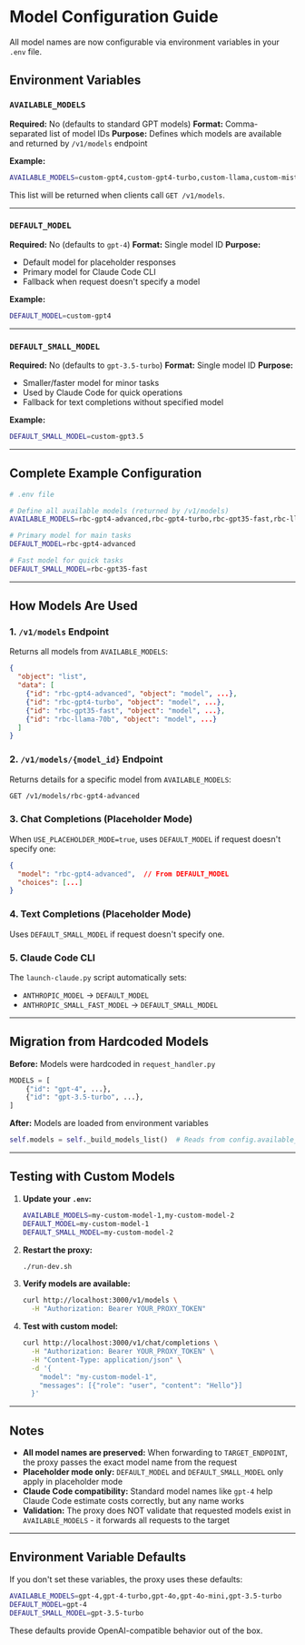 # Model Configuration Guide

All model names are now configurable via environment variables in your `.env` file.

## Environment Variables

### `AVAILABLE_MODELS`
**Required:** No (defaults to standard GPT models)
**Format:** Comma-separated list of model IDs
**Purpose:** Defines which models are available and returned by `/v1/models` endpoint

**Example:**
```bash
AVAILABLE_MODELS=custom-gpt4,custom-gpt4-turbo,custom-llama,custom-mistral
```

This list will be returned when clients call `GET /v1/models`.

---

### `DEFAULT_MODEL`
**Required:** No (defaults to `gpt-4`)
**Format:** Single model ID
**Purpose:**
- Default model for placeholder responses
- Primary model for Claude Code CLI
- Fallback when request doesn't specify a model

**Example:**
```bash
DEFAULT_MODEL=custom-gpt4
```

---

### `DEFAULT_SMALL_MODEL`
**Required:** No (defaults to `gpt-3.5-turbo`)
**Format:** Single model ID
**Purpose:**
- Smaller/faster model for minor tasks
- Used by Claude Code for quick operations
- Fallback for text completions without specified model

**Example:**
```bash
DEFAULT_SMALL_MODEL=custom-gpt3.5
```

---

## Complete Example Configuration

```bash
# .env file

# Define all available models (returned by /v1/models)
AVAILABLE_MODELS=rbc-gpt4-advanced,rbc-gpt4-turbo,rbc-gpt35-fast,rbc-llama-70b

# Primary model for main tasks
DEFAULT_MODEL=rbc-gpt4-advanced

# Fast model for quick tasks
DEFAULT_SMALL_MODEL=rbc-gpt35-fast
```

---

## How Models Are Used

### 1. `/v1/models` Endpoint
Returns all models from `AVAILABLE_MODELS`:

```json
{
  "object": "list",
  "data": [
    {"id": "rbc-gpt4-advanced", "object": "model", ...},
    {"id": "rbc-gpt4-turbo", "object": "model", ...},
    {"id": "rbc-gpt35-fast", "object": "model", ...},
    {"id": "rbc-llama-70b", "object": "model", ...}
  ]
}
```

### 2. `/v1/models/{model_id}` Endpoint
Returns details for a specific model from `AVAILABLE_MODELS`:

```bash
GET /v1/models/rbc-gpt4-advanced
```

### 3. Chat Completions (Placeholder Mode)
When `USE_PLACEHOLDER_MODE=true`, uses `DEFAULT_MODEL` if request doesn't specify one:

```json
{
  "model": "rbc-gpt4-advanced",  // From DEFAULT_MODEL
  "choices": [...]
}
```

### 4. Text Completions (Placeholder Mode)
Uses `DEFAULT_SMALL_MODEL` if request doesn't specify one.

### 5. Claude Code CLI
The `launch-claude.py` script automatically sets:
- `ANTHROPIC_MODEL` → `DEFAULT_MODEL`
- `ANTHROPIC_SMALL_FAST_MODEL` → `DEFAULT_SMALL_MODEL`

---

## Migration from Hardcoded Models

**Before:** Models were hardcoded in `request_handler.py`
```python
MODELS = [
    {"id": "gpt-4", ...},
    {"id": "gpt-3.5-turbo", ...},
]
```

**After:** Models are loaded from environment variables
```python
self.models = self._build_models_list()  # Reads from config.available_models
```

---

## Testing with Custom Models

1. **Update your `.env`:**
   ```bash
   AVAILABLE_MODELS=my-custom-model-1,my-custom-model-2
   DEFAULT_MODEL=my-custom-model-1
   DEFAULT_SMALL_MODEL=my-custom-model-2
   ```

2. **Restart the proxy:**
   ```bash
   ./run-dev.sh
   ```

3. **Verify models are available:**
   ```bash
   curl http://localhost:3000/v1/models \
     -H "Authorization: Bearer YOUR_PROXY_TOKEN"
   ```

4. **Test with custom model:**
   ```bash
   curl http://localhost:3000/v1/chat/completions \
     -H "Authorization: Bearer YOUR_PROXY_TOKEN" \
     -H "Content-Type: application/json" \
     -d '{
       "model": "my-custom-model-1",
       "messages": [{"role": "user", "content": "Hello"}]
     }'
   ```

---

## Notes

- **All model names are preserved:** When forwarding to `TARGET_ENDPOINT`, the proxy passes the exact model name from the request
- **Placeholder mode only:** `DEFAULT_MODEL` and `DEFAULT_SMALL_MODEL` only apply in placeholder mode
- **Claude Code compatibility:** Standard model names like `gpt-4` help Claude Code estimate costs correctly, but any name works
- **Validation:** The proxy does NOT validate that requested models exist in `AVAILABLE_MODELS` - it forwards all requests to the target

---

## Environment Variable Defaults

If you don't set these variables, the proxy uses these defaults:

```bash
AVAILABLE_MODELS=gpt-4,gpt-4-turbo,gpt-4o,gpt-4o-mini,gpt-3.5-turbo
DEFAULT_MODEL=gpt-4
DEFAULT_SMALL_MODEL=gpt-3.5-turbo
```

These defaults provide OpenAI-compatible behavior out of the box.
